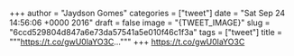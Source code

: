 
+++
author = "Jaydson Gomes"
categories = ["tweet"]
date = "Sat Sep 24 14:56:06 +0000 2016"
draft = false
image = "{TWEET_IMAGE}"
slug = "6ccd529804d847a6e73da57541a5e010f46c1f3a"
tags = ["tweet"]
title = """https://t.co/gwU0laYO3C..."""
+++
https://t.co/gwU0laYO3C

